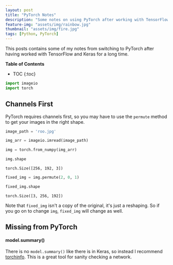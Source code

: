 ```yaml
---
layout: post
title: "PyTorch Notes"
description: "Some notes on using PyTorch after working with TensorFlow and Keras."
feature-img: "assets/img/rainbow.jpg"
thumbnail: "assets/img/fire.jpg"
tags: [Python, PyTorch]
---
```


This posts contains some of my notes from switching to PyTorch after having worked with TensorFlow and Keras for a long time.

<b>Table of Contents</b>
* TOC
{:toc}


```python
import imageio
import torch
```



## Channels First

PyTorch requires channels first, so you may have to use the `permute` method to get your images in the right shape.


```python
image_path = 'roo.jpg'
```


```python
img_arr = imageio.imread(image_path)
```


```python
img = torch.from_numpy(img_arr)
```


```python
img.shape
```




    torch.Size([256, 192, 3])




```python
fixed_img = img.permute(2, 0, 1)
```


```python
fixed_img.shape
```




    torch.Size([3, 256, 192])



Note that `fixed_img` isn't a copy of the original, it's just a reshaping. So if you go on to change `img`, `fixed_img` will change as well.

## Missing from PyTorch

#### model.summary()

There is no `model.summary()` like there is in Keras, so instead I recommend [torchinfo](https://github.com/TylerYep/torchinfo). This is a great tool for sanity checking a network.
